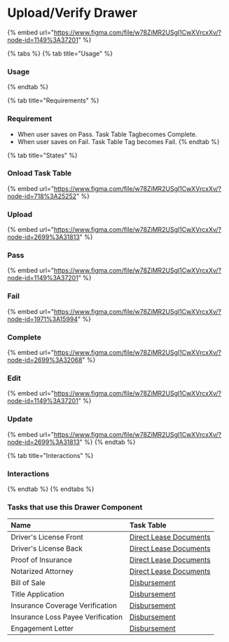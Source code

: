 # Upload/Verify Drawer

{% embed url="https://www.figma.com/file/w78ZiMR2USgl1CwXVrcxXv/?node-id=1149%3A37201" %}

{% tabs %}
{% tab title="Usage" %}
### Usage
{% endtab %}

{% tab title="Requirements" %}
### Requirement

* When user saves on Pass. Task Table Tagbecomes Complete.
* When user saves on Fail. Task Table Tag becomes Fail.
{% endtab %}

{% tab title="States" %}
### Onload Task Table

{% embed url="https://www.figma.com/file/w78ZiMR2USgl1CwXVrcxXv/?node-id=718%3A25252" %}

### Upload

{% embed url="https://www.figma.com/file/w78ZiMR2USgl1CwXVrcxXv/?node-id=2699%3A31813" %}

### Pass

{% embed url="https://www.figma.com/file/w78ZiMR2USgl1CwXVrcxXv/?node-id=1149%3A37201" %}

### Fail

{% embed url="https://www.figma.com/file/w78ZiMR2USgl1CwXVrcxXv/?node-id=1971%3A15994" %}

### Complete

{% embed url="https://www.figma.com/file/w78ZiMR2USgl1CwXVrcxXv/?node-id=2699%3A32068" %}

### Edit

{% embed url="https://www.figma.com/file/w78ZiMR2USgl1CwXVrcxXv/?node-id=1149%3A37201" %}

### Update

{% embed url="https://www.figma.com/file/w78ZiMR2USgl1CwXVrcxXv/?node-id=2699%3A31813" %}
{% endtab %}

{% tab title="Interactions" %}
### Interactions
{% endtab %}
{% endtabs %}

### Tasks that use this Drawer Component

| Name | Task Table |
| :--- | :--- |
| Driver's License Front | [Direct Lease Documents](../task-tables/task-table/direct-lease-documents.md) |
| Driver's License Back | [Direct Lease Documents](../task-tables/task-table/direct-lease-documents.md) |
| Proof of Insurance | [Direct Lease Documents](../task-tables/task-table/direct-lease-documents.md) |
| Notarized Attorney | [Direct Lease Documents](../task-tables/task-table/direct-lease-documents.md) |
| Bill of Sale | [Disbursement](../task-tables/task-table/disbursement.md) |
| Title Application | [Disbursement](../task-tables/task-table/disbursement.md) |
| Insurance Coverage Verification | [Disbursement](../task-tables/task-table/disbursement.md) |
| Insurance Loss Payee Verification | [Disbursement](../task-tables/task-table/disbursement.md) |
| Engagement Letter | [Disbursement](../task-tables/task-table/disbursement.md) |

